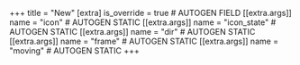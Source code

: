 +++
title = "New"
[extra]
is_override = true # AUTOGEN FIELD
[[extra.args]]
name = "icon" # AUTOGEN STATIC
[[extra.args]]
name = "icon_state" # AUTOGEN STATIC
[[extra.args]]
name = "dir" # AUTOGEN STATIC
[[extra.args]]
name = "frame" # AUTOGEN STATIC
[[extra.args]]
name = "moving" # AUTOGEN STATIC
+++